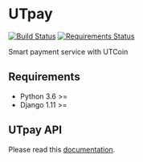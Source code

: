 # UTpay

[![Build Status](https://travis-ci.org/UTpay/UTpay.svg?branch=master)](https://travis-ci.org/UTpay/UTpay)
[![Requirements Status](https://requires.io/github/UTpay/UTpay/requirements.svg?branch=master)](https://requires.io/github/UTpay/UTpay/requirements/?branch=master)

Smart payment service with UTCoin

## Requirements
- Python 3.6 >=
- Django 1.11 >=

## UTpay API
Please read this [documentation](https://github.com/UTpay/UTpay/blob/master/api/README.md).
